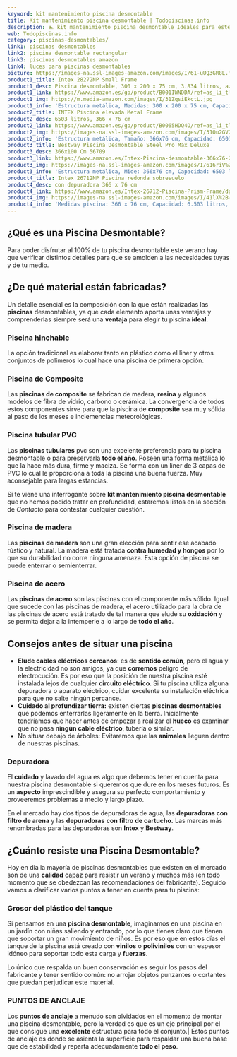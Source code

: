 ```yaml
---
keyword: kit mantenimiento piscina desmontable
title: Kit mantenimiento piscina desmontable | Todopiscinas.info
description: 🏊 kit mantenimiento piscina desmontable Ideales para este verano 2021. Aquí puedes comprar kit mantenimiento piscina desmontable y comparar con otras similares. No dejes escapar kit mantenimiento piscina desmontable a un precio realmente tentador.
web: Todopiscinas.info
category: piscinas-desmontables/
link1: piscinas desmontables
link2: piscina desmontable rectangular
link3: piscinas desmontables amazon
link4: luces para piscinas desmontables
picture: https://images-na.ssl-images-amazon.com/images/I/61-uUQ3GR8L.jpg
product1_title: Intex 28272NP Small Frame
product1_desc: Piscina desmontable, 300 x 200 x 75 cm, 3.834 litros, azul
product1_link: https://www.amazon.es/gp/product/B001IWNDDA/ref=as_li_tl?ie=UTF8&camp=3638&creative=24630&creativeASIN=B001IWNDDA&linkCode=as2&tag=todopiscinas0e-21&linkId=25b9d647487c889cb6ef56ed63f50ca1
product1_img: https://m.media-amazon.com/images/I/31ZqsiEkctL.jpg
product1_info: 'Estructura metálica, Medidas: 300 x 200 x 75 cm, Capacidad: 3.834 litros, Para 6 personas (+ 6 años), Fácil montaje, Forma rectangular'
product2_title: INTEX Piscina elevada Metal Frame
product2_desc: 6503 litros, 366 x 76 cm
product2_link: https://www.amazon.es/gp/product/B0065HDQ4O/ref=as_li_tl?ie=UTF8&camp=3638&creative=24630&creativeASIN=B0065HDQ4O&linkCode=as2&tag=todopiscinas0e-21&linkId=ed2430e3ba564d3527ee103df33ed7b3
product2_img: https://images-na.ssl-images-amazon.com/images/I/31Ou2GV2SAL.jpg
product2_info: 'Estructura metálica, Tamaño: 366x76 cm, Capacidad: 6503 litros, Forma circular, De 4 a 7 personas (+6 años)'
product3_title: Bestway Piscina Desmontable Steel Pro Max Deluxe
product3_desc: 366x100 Cm 56709
product3_link: https://www.amazon.es/Intex-Piscina-desmontable-366x76-28210NP/dp/B0065HDQ4O?__mk_es_ES=%C3%85M%C3%85%C5%BD%C3%95%C3%91&crid=25UQGV9HG2INI&dchild=1&keywords=piscinas+desmontables&qid=1615854176&sprefix=piscinas+dem%2Caps%2C201&sr=8-5&linkCode=ll1&tag=todopiscinas0e-21&linkId=34f200977c6cbaab1f3f4d9ac0e64755&language=es_ES&ref_=as_li_ss_tl
product3_img: https://images-na.ssl-images-amazon.com/images/I/616riV%2BiY3L.jpg
product3_info: 'Estructura metálica, Mide: 366x76 cm, Capacidad: 6503 litros, De 4 a 7 personas mayores de 6 años, Forma circular, Tecnología Super-Tough'
product4_title: Intex 26712NP Piscina redonda sobresuelo
product4_desc: con depuradora 366 x 76 cm
product4_link: https://www.amazon.es/Intex-26712-Piscina-Prism-Frame/dp/B07FB823GL?__mk_es_ES=%C3%85M%C3%85%C5%BD%C3%95%C3%91&dchild=1&keywords=piscinas+desmontables+con+depuradora&qid=1615936418&sr=8-5&linkCode=ll1&tag=todopiscinas0e-21&linkId=d98699de7830cd471766fa1daa36de34&language=es_ES&ref_=as_li_ss_tl
product4_img: https://images-na.ssl-images-amazon.com/images/I/41lX%2B-YpibL.jpg
product4_info: 'Medidas piscina: 366 x 76 cm, Capacidad: 6.503 litros, Incluye depuradora de cartucha A, Lona resistente triple capa'
---
```


## ¿Qué es una Piscina Desmontable?



Para poder disfrutar al 100% de tu piscina desmontable este verano  hay que verificar distintos detalles para que se amolden a las necesidades tuyas y de tu medio.

<stats-list :link1=link1 :link2=link2 :link3=link3 :link4=link4 :category=category></stats-list>


## ¿De qué material están fabricadas?

Un detalle esencial es la composición con la que están realizadas las **piscinas** desmontables, ya que cada elemento aporta unas ventajas y comprenderlas siempre será una **ventaja** para elegir tu piscina **ideal**.


### Piscina hinchable

 La opción tradicional es elaborar tanto en plástico como el liner y otros conjuntos de polímeros lo cual hace una piscina de primera opción.


### Piscina de Composite

Las **piscinas de composite** se fabrican de madera, **resina** y algunos modelos de fibra de vidrio, carbono o cerámica. La convergencia de todos estos componentes sirve para que la piscina de **composite** sea muy sólida al paso de los meses e inclemencias meteorológicas.


### Piscina tubular PVC

Las **piscinas tubulares** pvc son una excelente preferencia para tu piscina desmontable o para preservarla **todo el año**. Poseen una forma metálica lo que la hace más dura, firme y maciza. Se forma con un liner de 3 capas de PVC lo cual le proporciona a toda la piscina una buena fuerza. Muy aconsejable para largas estancias.

Si te viene una interrogante sobre **kit mantenimiento piscina desmontable** que no hemos podido tratar en profundidad, estaremos listos en la sección de _Contacto_ para contestar cualquier cuestión.


### Piscina de madera

Las **piscinas de madera** son una gran elección para sentir ese acabado rústico y natural. La madera está tratada **contra humedad y hongos** por lo que su durabilidad no corre ninguna amenaza. Esta opción de piscina se puede enterrar o semienterrar.


### Piscina de acero

Las **piscinas de acero** son las piscinas con el componente más sólido. Igual que sucede con las piscinas de madera, el acero utilizado para la obra de las piscinas de acero está tratado de tal manera que elude su **oxidación** y se permita dejar a la intemperie a lo largo de **todo el año**.


## Consejos antes de situar una piscina



*   **Elude cables eléctricos cercanos**: es de **sentido común**, pero el agua y la electricidad no son amigos, ya que **corremos** peligro de electrocución. Es por eso que la posición de nuestra piscina esté instalada lejos de cualquier **circuito eléctrico**. Si tu piscina utiliza alguna depuradora o aparato eléctrico, cuidar excelente su instalación eléctrica para que no salte ningún percance.
*   **Cuidado al profundizar tierra:** existen ciertas **piscinas desmontables** que podemos enterrarlas ligeramente en la tierra. Inicialmente tendríamos que hacer antes de empezar a realizar el **hueco** es examinar que no pasa **ningún cable eléctrico**, tubería o similar.
*   No situar debajo de árboles: Evitaremos que las **animales** lleguen dentro de nuestras piscinas.

<external-banner></external-banner>


<brand-panel :title=product1_title :desc=product1_desc :img=product1_img :link=product1_link></brand-panel>


### Depuradora

El **cuidado** y lavado del agua es algo que debemos tener en cuenta para nuestra piscina desmontable si queremos que dure en los meses futuros. Es un **aspecto** imprescindible y asegura su perfecto comportamiento y proveeremos problemas a medio y largo plazo.

En el mercado hay dos tipos de depuradoras de agua, las **depuradoras con filtro de arena** y  las **depuradoras** **con filtro de cartucho.** Las marcas más renombradas para las depuradoras son **Intex** y **Bestway**.


## ¿Cuánto resiste una Piscina Desmontable?

Hoy en dia la mayoría de piscinas desmontables que existen en el mercado son de una **calidad** capaz para resistir un verano y muchos más (en todo momento que se obedezcan las recomendaciones del fabricante). Seguido vamos a clarificar varios puntos a tener en cuenta para tu piscina:


### Grosor del plástico del tanque

Si pensamos en una **piscina desmontable**, imaginamos en una piscina en un jardín con niñas saliendo y entrando, por lo que tienes claro que tienen que soportar un gran movimiento de niños. Es por eso que en estos días el tanque de la piscina está creado con **vinilos** o **polivinilos** con un espesor idóneo para soportar todo esta carga y **fuerzas**.

Lo único que respalda un	 buen conservación es seguir los pasos del fabricante y tener sentido común: no arrojar objetos punzantes o cortantes que puedan perjudicar este material.


### PUNTOS DE ANCLAJE

Los **puntos de anclaje** a menudo son olvidados en el momento de montar una piscina desmontable, pero la verdad es que es un eje principal por el que consigue una **excelente** estructura para todo el conjunto.| Estos puntos de anclaje es donde se asienta la superficie para respaldar una buena base que de estabilidad y reparta adecuadamente **todo el peso**.